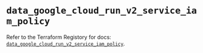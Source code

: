 # `data_google_cloud_run_v2_service_iam_policy`

Refer to the Terraform Registory for docs: [`data_google_cloud_run_v2_service_iam_policy`](https://registry.terraform.io/providers/hashicorp/google/5.5.0/docs/data-sources/cloud_run_v2_service_iam_policy).
